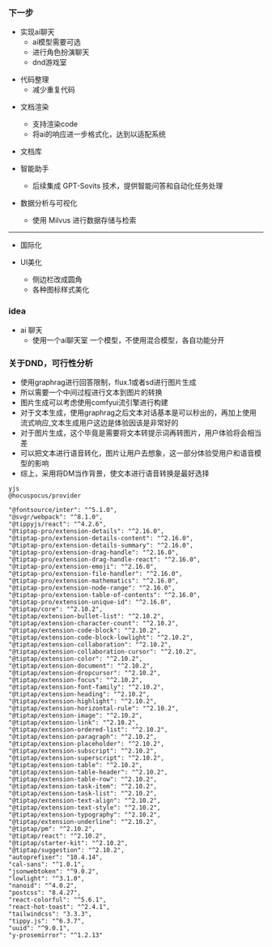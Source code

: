 ### 下一步

- 实现ai聊天
  - ai模型需要可选
  - 进行角色扮演聊天
  - dnd游戏室

* 代码整理
  - 减少重复代码

- 文档渲染

  - 支持渲染code
  - 将ai的响应进一步格式化，达到以适配系统

- 文档库
- 智能助手
  - 后续集成 GPT-Sovits 技术，提供智能问答和自动化任务处理

- 数据分析与可视化
  - 使用 Milvus 进行数据存储与检索

---

- 国际化

* UI美化

  - 侧边栏改成圆角
  - 各种图标样式美化

### idea

- ai 聊天
  - 使用一个ai聊天室 一个模型，不使用混合模型，各自功能分开

### 关于DND，可行性分析

- 使用graphrag进行回答限制，flux.1或者sd进行图片生成
- 所以需要一个中间过程进行文本到图片的转换
- 图片生成可以考虑使用comfyui流引擎进行构建
- 对于文本生成，使用graphrag之后文本对话基本是可以秒出的，再加上使用流式响应,文本生成用户这边是体验因该是非常好的
- 对于图片生成，这个毕竟是需要将文本转提示词再转图片，用户体验将会相当差
- 可以把文本进行语音转化，图片让用户去想象，这一部分体验受用户和语音模型的影响
- 综上，采用将DM当作背景，使文本进行语音转换是最好选择
```angular2html
yjs
@hocuspocus/provider

"@fontsource/inter": "^5.1.0",
"@svgr/webpack": "^8.1.0",
"@tippyjs/react": "^4.2.6",
"@tiptap-pro/extension-details": "^2.16.0",
"@tiptap-pro/extension-details-content": "^2.16.0",
"@tiptap-pro/extension-details-summary": "^2.16.0",
"@tiptap-pro/extension-drag-handle": "^2.16.0",
"@tiptap-pro/extension-drag-handle-react": "^2.16.0",
"@tiptap-pro/extension-emoji": "^2.16.0",
"@tiptap-pro/extension-file-handler": "^2.16.0",
"@tiptap-pro/extension-mathematics": "^2.16.0",
"@tiptap-pro/extension-node-range": "^2.16.0",
"@tiptap-pro/extension-table-of-contents": "^2.16.0",
"@tiptap-pro/extension-unique-id": "^2.16.0",
"@tiptap/core": "^2.10.2",
"@tiptap/extension-bullet-list": "^2.10.2",
"@tiptap/extension-character-count": "^2.10.2",
"@tiptap/extension-code-block": "^2.10.2",
"@tiptap/extension-code-block-lowlight": "^2.10.2",
"@tiptap/extension-collaboration": "^2.10.2",
"@tiptap/extension-collaboration-cursor": "^2.10.2",
"@tiptap/extension-color": "^2.10.2",
"@tiptap/extension-document": "^2.10.2",
"@tiptap/extension-dropcursor": "^2.10.2",
"@tiptap/extension-focus": "^2.10.2",
"@tiptap/extension-font-family": "^2.10.2",
"@tiptap/extension-heading": "^2.10.2",
"@tiptap/extension-highlight": "^2.10.2",
"@tiptap/extension-horizontal-rule": "^2.10.2",
"@tiptap/extension-image": "^2.10.2",
"@tiptap/extension-link": "^2.10.2",
"@tiptap/extension-ordered-list": "^2.10.2",
"@tiptap/extension-paragraph": "^2.10.2",
"@tiptap/extension-placeholder": "^2.10.2",
"@tiptap/extension-subscript": "^2.10.2",
"@tiptap/extension-superscript": "^2.10.2",
"@tiptap/extension-table": "^2.10.2",
"@tiptap/extension-table-header": "^2.10.2",
"@tiptap/extension-table-row": "^2.10.2",
"@tiptap/extension-task-item": "^2.10.2",
"@tiptap/extension-task-list": "^2.10.2",
"@tiptap/extension-text-align": "^2.10.2",
"@tiptap/extension-text-style": "^2.10.2",
"@tiptap/extension-typography": "^2.10.2",
"@tiptap/extension-underline": "^2.10.2",
"@tiptap/pm": "^2.10.2",
"@tiptap/react": "^2.10.2",
"@tiptap/starter-kit": "^2.10.2",
"@tiptap/suggestion": "^2.10.2",
"autoprefixer": "10.4.14",
"cal-sans": "^1.0.1",
"jsonwebtoken": "^9.0.2",
"lowlight": "^3.1.0",
"nanoid": "^4.0.2",
"postcss": "8.4.27",
"react-colorful": "^5.6.1",
"react-hot-toast": "^2.4.1",
"tailwindcss": "3.3.3",
"tippy.js": "^6.3.7",
"uuid": "^9.0.1",
"y-prosemirror": "^1.2.13"
```